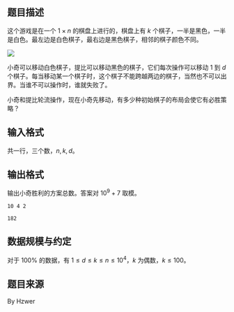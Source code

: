 ## 题目描述

这个游戏是在一个 $1\times n$ 的棋盘上进行的，棋盘上有 $k$ 个棋子，一半是黑色，一半是白色。最左边是白色棋子，最右边是黑色棋子，相邻的棋子颜色不同。

![](file://pic1.png)

小奇可以移动白色棋子，提比可以移动黑色的棋子，它们每次操作可以移动 $1$ 到 $d$ 个棋子。每当移动某一个棋子时，这个棋子不能跨越两边的棋子，当然也不可以出界。当谁不可以操作时，谁就失败了。

小奇和提比轮流操作，现在小奇先移动，有多少种初始棋子的布局会使它有必胜策略？


## 输入格式

共一行，三个数，$n,k,d$。

## 输出格式

输出小奇胜利的方案总数。答案对 $10^9+7$ 取模。

```input1
10 4 2
```

```output1
182
```

## 数据规模与约定

对于 $100\%$ 的数据，有 $1\le d\le k\le n\le 10^4$，$k$ 为偶数，$k\le100$。

## 题目来源

By Hzwer